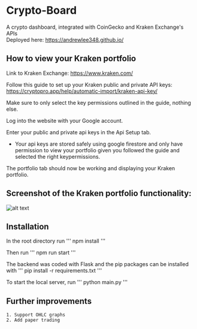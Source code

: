 # Crypto-Board

A crypto dashboard, integrated with CoinGecko and Kraken Exchange's APIs  
Deployed here: https://andrewlee348.github.io/

## How to view your Kraken portfolio

Link to Kraken Exchange: https://www.kraken.com/

Follow this guide to set up your Kraken public and private API keys:
https://cryptopro.app/help/automatic-import/kraken-api-key/

Make sure to only select the key permissions outlined in the guide, nothing else.

Log into the website with your Google account.

Enter your public and private api keys in the Api Setup tab.

- Your api keys are stored safely using google firestore and only have permission to view your portfolio given you followed the guide and selected the right keypermissions.

The portfolio tab should now be working and displaying your Kraken portfolio.

## Screenshot of the Kraken portfolio functionality:

![alt text](https://github.com/andrewlee348/crypto-board/blob/main/images/portfolio.png?raw=true)

## Installation

In the root directory run
'''
npm install
'''

Then run
'''
npm run start
'''

The backend was coded with Flask and the pip packages can be installed with
'''
pip install -r requirements.txt
'''

To start the local server, run
'''
python main.py
'''

## Further improvements

```
1. Support OHLC graphs
2. Add paper trading
```

